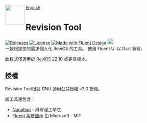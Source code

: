 [English](https://github.com/zackzheng1121/revision-tool_zh_tw/blob/main/README.md)
<img  align="left" src="windows/runner/resources/revision_icon.ico" width="64" height="64" />

# Revision Tool
[![Releases](https://img.shields.io/github/v/release/MeetRevision/revision-tool.svg)](https://github.com/MeetRevision/revision-tool/releases)
[![License](https://img.shields.io/github/license/MeetRevision/revision-tool.svg)](https://github.com/MeetRevision/revision-tool/blob/main/LICENSE)
[![Made with Fluent Design](https://img.shields.io/badge/fluent-design-blue?style=flat-square&color=gray&labelColor=0078D7)](https://github.com/bdlukaa/fluent_ui)
<a href="https://www.buymeacoffee.com/meetrevision" target="_blank"><img src="https://www.buymeacoffee.com/assets/img/custom_images/orange_img.png" alt="Buy Me A Coffee" height="20px"></a>
<br>
一款根據您的需求個人化 ReviOS 的工具。 使用 Fluent UI 以 Dart 重寫。

此程式僅適用於 [ReviOS](https://www.revi.cc/) 22.10 或更高版本。

## 授權

Revision Tool根據 GNU 通用公共授權 v3.0 授權。

該工具還包含：
* [NanaRun](https://github.com/M2Team/NanaRun) - 麻省理工學院
* [Fluent 系統圖示](https://github.com/microsoft/fluentui-system-icons) 由 Microsoft - MIT
